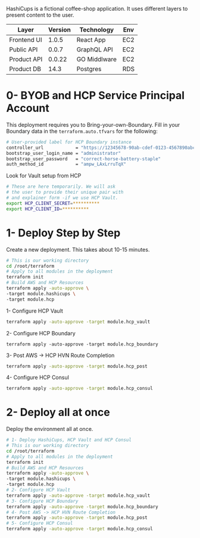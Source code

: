 HashiCups is a fictional coffee-shop application. It uses different layers to present content to the user.

| Layer       | Version | Technology   | Env |
| ----------- | ------- | ------------ | --- |
| Frontend UI | 1.0.5   | React App    | EC2 |
| Public API  | 0.0.7   | GraphQL API  | EC2 |
| Product API | 0.0.22  | GO Middlware | EC2 |
| Product DB  | 14.3    | Postgres     | RDS |


0- BYOB and HCP Service Principal Account
===
This deployment requires you to Bring-your-own-Boundary. Fill in your Boundary data in the
`terraform.auto.tfvars` for the following:
```bash
# User-provided label for HCP Boundary instance
controller_url            = "https://12345678-90ab-cdef-0123-4567890abcde.boundary.hashicorp.cloud"
bootstrap_user_login_name = "administrator"
bootstrap_user_password   = "correct-horse-battery-staple"
auth_method_id            = "ampw_LAxLrruTqX"
```

Look for Vault setup from HCP
```bash
# These are here temporarily. We will ask
# the user to provide their unique pair with
# and explainer form -if we use HCP Vault.
export HCP_CLIENT_SECRET=**********
export HCP_CLIENT_ID=**********
```

1- Deploy Step by Step
===
Create a new deployment. <o>This takes about 10-15 minutes.</o>
```bash
# This is our working directory
cd /root/terraform
# Apply to all modules in the deployment
terraform init
# Build AWS and HCP Resources
terraform apply -auto-approve \
-target module.hashicups \
-target module.hcp
```
1- Configure HCP Vault
```bash
terraform apply -auto-approve -target module.hcp_vault
```
2- Configure HCP Boundary
```
terraform apply -auto-approve -target module.hcp_boundary
```
3- Post AWS -> HCP HVN Route Completion
```bash
terraform apply -auto-approve -target module.hcp_post
```
4- Configure HCP Consul
```bash
terraform apply -auto-approve -target module.hcp_consul
```


2- Deploy all at once
===

Deploy the environment all at once.
```bash
# 1- Deploy HashiCups, HCP Vault and HCP Consul
# This is our working directory
cd /root/terraform
# Apply to all modules in the deployment
terraform init
# Build AWS and HCP Resources
terraform apply -auto-approve \
-target module.hashicups \
-target module.hcp
# 2- Configure HCP Vault
terraform apply -auto-approve -target module.hcp_vault
# 3- Configure HCP Boundary
terraform apply -auto-approve -target module.hcp_boundary
# 4- Post AWS -> HCP HVN Route Completion
terraform apply -auto-approve -target module.hcp_post
# 5- Configure HCP Consul
terraform apply -auto-approve -target module.hcp_consul
```